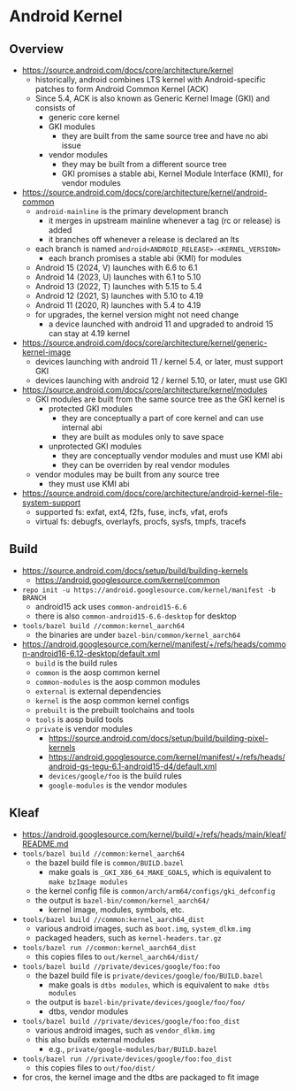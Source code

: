 Android Kernel
==============

## Overview

- <https://source.android.com/docs/core/architecture/kernel>
  - historically, android combines LTS kernel with Android-specific patches to
    form Android Common Kernel (ACK)
  - Since 5.4, ACK is also known as Generic Kernel Image (GKI) and consists of
    - generic core kernel
    - GKI modules
      - they are built from the same source tree and have no abi issue
    - vendor modules
      - they may be built from a different source tree
      - GKI promises a stable abi, Kernel Module Interface (KMI), for vendor
        modules
- <https://source.android.com/docs/core/architecture/kernel/android-common>
  - `android-mainline` is the primary development branch
    - it merges in upstream mainline whenever a tag (rc or release) is added
    - it branches off whenever a release is declared an lts
  - each branch is named `android<ANDROID_RELEASE>-<KERNEL_VERSION>`
    - each branch promises a stable abi (KMI) for modules
  - Android 15 (2024, V) launches with 6.6 to 6.1
  - Android 14 (2023, U) launches with 6.1 to 5.10
  - Android 13 (2022, T) launches with 5.15 to 5.4
  - Android 12 (2021, S) launches with 5.10 to 4.19
  - Android 11 (2020, R) launches with 5.4 to 4.19
  - for upgrades, the kernel version might not need change
    - a device launched with android 11 and upgraded to android 15 can stay at
      4.19 kernel
- <https://source.android.com/docs/core/architecture/kernel/generic-kernel-image>
  - devices launching with android 11 / kernel 5.4, or later, must support GKI
  - devices launching with android 12 / kernel 5.10, or later, must use GKI
- <https://source.android.com/docs/core/architecture/kernel/modules>
  - GKI modules are built from the same source tree as the GKI kernel is
    - protected GKI modules
      - they are conceptually a part of core kernel and can use internal abi
      - they are built as modules only to save space
    - unprotected GKI modules
      - they are conceptually vendor modules and must use KMI abi
      - they can be overriden by real vendor modules
  - vendor modules may be built from any source tree
    - they must use KMI abi
- <https://source.android.com/docs/core/architecture/android-kernel-file-system-support>
  - supported fs: exfat, ext4, f2fs, fuse, incfs, vfat, erofs
  - virtual fs: debugfs, overlayfs, procfs, sysfs, tmpfs, tracefs

## Build

- <https://source.android.com/docs/setup/build/building-kernels>
  - <https://android.googlesource.com/kernel/common>
- `repo init -u https://android.googlesource.com/kernel/manifest -b BRANCH`
  - android15 ack uses `common-android15-6.6`
  - there is also `common-android15-6.6-desktop` for desktop
- `tools/bazel build //common:kernel_aarch64`
  - the binaries are under `bazel-bin/common/kernel_aarch64`
- <https://android.googlesource.com/kernel/manifest/+/refs/heads/common-android16-6.12-desktop/default.xml>
  - `build` is the build rules
  - `common` is the aosp common kernel
  - `common-modules` is the aosp common modules
  - `external` is external dependencies
  - `kernel` is the aosp common kernel configs
  - `prebuilt` is the prebuilt toolchains and tools
  - `tools` is aosp build tools
  - `private` is vendor modules
    - <https://source.android.com/docs/setup/build/building-pixel-kernels>
    - <https://android.googlesource.com/kernel/manifest/+/refs/heads/android-gs-tegu-6.1-android15-d4/default.xml>
    - `devices/google/foo` is the build rules
    - `google-modules` is the vendor modules

## Kleaf

- <https://android.googlesource.com/kernel/build/+/refs/heads/main/kleaf/README.md>
- `tools/bazel build //common:kernel_aarch64`
  - the bazel build file is `common/BUILD.bazel`
    - make goals is `_GKI_X86_64_MAKE_GOALS`, which is equivalent to
      `make bzImage modules`
  - the kernel config file is `common/arch/arm64/configs/gki_defconfig`
  - the output is `bazel-bin/common/kernel_aarch64/`
    - kernel image, modules, symbols, etc.
- `tools/bazel build //common:kernel_aarch64_dist`
  - various android images, such as `boot.img`, `system_dlkm.img`
  - packaged headers, such as `kernel-headers.tar.gz`
- `tools/bazel run //common:kernel_aarch64_dist`
  - this copies files to `out/kernel_aarch64/dist/`
- `tools/bazel build //private/devices/google/foo:foo`
  - the bazel build file is `private/devices/google/foo/BUILD.bazel`
    - make goals is `dtbs modules`, which is equivalent to `make dtbs modules`
  - the output is `bazel-bin/private/devices/google/foo/foo/`
    - dtbs, vendor modules
- `tools/bazel build //private/devices/google/foo:foo_dist`
  - various android images, such as `vendor_dlkm.img`
  - this also builds external modules
    - e.g., `private/google-modules/bar/BUILD.bazel`
- `tools/bazel run //private/devices/google/foo:foo_dist`
  - this copies files to `out/foo/dist/`
- for cros, the kernel image and the dtbs are packaged to fit image
